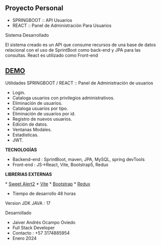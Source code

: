 ## Proyecto Personal
* SPRINGBOOT :: API Usuarios
* REACT :: Panel de Administración Para Usuarios


Sistema Desarrollado  

El sistema creado es un API que consume recursos de una base de datos relacional con el uso de SprintBoot como back-end y JPA para las consultas. React es utilizado como Front-end

## <a href="https://youtu.be/aSTMgMif2ZI" target="_blank">DEMO</a>

Utilidades SPRINGBOOT / REACT :: Panel de Administración de usuarios

* Login.
* Cataloga usuarios con privilegios administrativos.
* Eliminación de usuarios.
* Cataloga usuarios por tipo.
* Eliminación de usuarios por id.
* Registro de nuevos usuarios.
* Edición de datos.
* Ventanas Modales.
* Estadisticas.
* JWT.

<b>TECNOLOGÍAS </b>
* Backend-end  : SprintBoot, maven, JPA, MySQL, spring devTools
* Front-end : JS->React, Vite, Bootstrap5, Redux
  
<b>LIBRERIAS EXTERNAS</b>
<p align="left">
* <a href="https://sweetalert2.github.io/">Sweet Alert2</a>
* <a href="https://vitejs.dev/guide/">Vite</a>
* <a href="https://getbootstrap.com/docs/5.3/getting-started/download/">Bootstrap</a>
* <a href="https://redux-toolkit.js.org/">Redux</a>
</p>

* Tiempo de desarrollo 48 horas

Version JDK JAVA : 17

Desarrollado
* Jaiver Andrés Ocampo Oviedo
* Full Stack Developer
* Contacto : +57 3174885954
* Enero 2024 